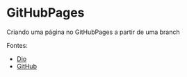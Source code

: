 # GitHubPages
Criando uma página no GitHubPages a partir de uma branch


Fontes:
- [Dio](https://dotnet.microsoft.com/download](https://www.dio.me/articles/como-colocar-um-projeto-angular-no-github-pages)https://www.dio.me/articles/como-colocar-um-projeto-angular-no-github-pages)
- [GitHub](https://dotnet.microsoft.com/download](https://www.dio.me/articles/como-colocar-um-projeto-angular-no-github-pages)https://www.dio.me/articles/como-colocar-um-projeto-angular-no-github-pages](https://docs.github.com/pt/pages/getting-started-with-github-pages/creating-a-github-pages-site)https://docs.github.com/pt/pages/getting-started-with-github-pages/creating-a-github-pages-site)
